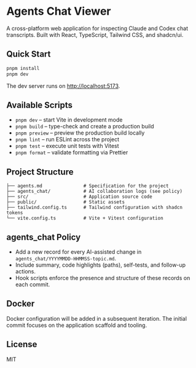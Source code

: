 # Agents Chat Viewer

A cross-platform web application for inspecting Claude and Codex chat transcripts. Built with React, TypeScript, Tailwind CSS, and shadcn/ui.

## Quick Start

```sh
pnpm install
pnpm dev
```

The dev server runs on [http://localhost:5173](http://localhost:5173).

## Available Scripts

- `pnpm dev` – start Vite in development mode
- `pnpm build` – type-check and create a production build
- `pnpm preview` – preview the production build locally
- `pnpm lint` – run ESLint across the project
- `pnpm test` – execute unit tests with Vitest
- `pnpm format` – validate formatting via Prettier

## Project Structure

```
├── agents.md               # Specification for the project
├── agents_chat/            # AI collaboration logs (see policy)
├── src/                    # Application source code
├── public/                 # Static assets
├── tailwind.config.ts      # Tailwind configuration with shadcn tokens
└── vite.config.ts          # Vite + Vitest configuration
```

## agents_chat Policy

- Add a new record for every AI-assisted change in `agents_chat/YYYYMMDD-HHMMSS-topic.md`.
- Include summary, code highlights (paths), self-tests, and follow-up actions.
- Hook scripts enforce the presence and structure of these records on each commit.

## Docker

Docker configuration will be added in a subsequent iteration. The initial commit focuses on the application scaffold and tooling.

## License

MIT

